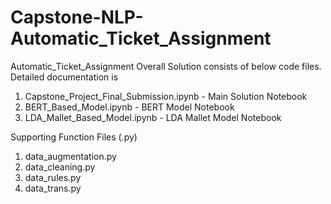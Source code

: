 # Capstone-NLP-Automatic_Ticket_Assignment
Automatic_Ticket_Assignment 
Overall Solution consists of below code files. Detailed documentation is 

1. Capstone_Project_Final_Submission.ipynb - Main Solution Notebook
2. BERT_Based_Model.ipynb - BERT Model Notebook
3. LDA_Mallet_Based_Model.ipynb - LDA Mallet Model Notebook

Supporting Function Files (.py)
1. data_augmentation.py
2. data_cleaning.py
3. data_rules.py
4. data_trans.py
